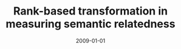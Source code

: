 ---
# Documentation: https://wowchemy.com/docs/managing-content/

title: Rank-based transformation in measuring semantic relatedness
subtitle: ''
summary: ''
authors:
- Bartosz H. Broda
- piasecki
- Stan Szpakowicz
tags: []
categories: []
date: '2009-01-01'
lastmod: 2022-10-07T05:10:15Z
featured: false
draft: false

# Featured image
# To use, add an image named `featured.jpg/png` to your page's folder.
# Focal points: Smart, Center, TopLeft, Top, TopRight, Left, Right, BottomLeft, Bottom, BottomRight.
image:
  caption: ''
  focal_point: ''
  preview_only: false

# Projects (optional).
#   Associate this post with one or more of your projects.
#   Simply enter your project's folder or file name without extension.
#   E.g. `projects = ["internal-project"]` references `content/project/deep-learning/index.md`.
#   Otherwise, set `projects = []`.
projects: []
publishDate: '2022-10-07T05:10:14.116223Z'
publication_types:
- '2'
abstract: ''
publication: '*Lecture Notes in Computer Science. Lecture Notes in Artificial Intelligence*'
doi: 10.1007/978-3-642-01818-3_20
---